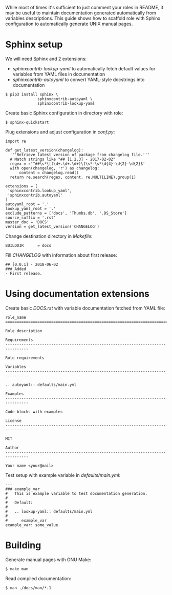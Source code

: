While most of times it's sufficient to just comment your roles in README, it may
be useful to maintain documentation generated automatically from variables
descriptions. This guide shows how to scaffold role with Sphinx configuration to
automatically generate UNIX manual pages.

# Sphinx setup

We will need Sphinx and 2 extensions:

- *sphinxcontrib-lookup-yaml* to automatically fetch default values for
  variables from YAML files in documentation
- *sphinxcontrib-autoyaml* to convert YAML-style docstrings into documentation

```
$ pip3 install sphinx \
              sphinxcontrib-autoyaml \
              sphinxcontrib-lookup-yaml
```

Create basic Sphinx configuration in directory with role:

```
$ sphinx-quickstart
```

Plug extensions and adjust configuration in *conf.py*:

```
import re

def get_latest_version(changelog):
  '''Retrieve latest version of package from changelog file.'''
  # Match strings like "## [1.2.3] - 2017-02-02"
  regex = r'^##\s*\[(\d+.\d+.\d+)\]\s*-\s*\d{4}-\d{2}-\d{2}$'
  with open(changelog, 'r') as changelog:
      content = changelog.read()
  return re.search(regex, content, re.MULTILINE).group(1)

extensions = [
 'sphinxcontrib.lookup_yaml',
 'sphinxcontrib.autoyaml'
]
autoyaml_root = '.'
lookup_yaml_root = '.'
exclude_patterns = ['docs', 'Thumbs.db', '.DS_Store']
source_suffix = '.rst'
master_doc = 'DOCS'
version = get_latest_version('CHANGELOG')
```

Change destination directory in *Makefile*:

```
BUILDDIR      = docs
```

Fill *CHANGELOG* with information about first release:

```
## [0.0.1] - 2018-06-02
### Added
- First release.
```


# Using documentation extensions

Create basic *DOCS.rst* with variable documentation fetched from YAML file:

```
role_name
================================================================================

Role description

Requirements
--------------------------------------------------------------------------------

Role requirements

Variables
--------------------------------------------------------------------------------

.. autoyaml:: defaults/main.yml

Examples
--------------------------------------------------------------------------------

Code blocks with examples

License
--------------------------------------------------------------------------------

MIT

Author
--------------------------------------------------------------------------------

Your name <your@mail>
```

Test setup with example variable in *defaults/main.yml*:

```
---
### example_var
#   This is example variable to test documentation generation.
#
#   Default:
#
#   .. lookup-yaml:: defaults/main.yml
#
#      example_var
example_var: some_value
```

# Building

Generate manual pages with GNU Make:

```
$ make man
```

Read compiled documentation:

```
$ man ./docs/man/*.1
```
